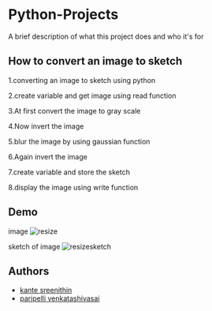 # Python-Projects
A brief description of what this project does and who it's for

## How to convert an image to sketch
1.converting an image to sketch using python

2.create variable and get image using read function

3.At first convert the image to gray scale

4.Now invert the image

5.blur the image by using gaussian function

6.Again invert the image

7.create variable and store the sketch

8.display the image using write function

## Demo
image
![resize](https://user-images.githubusercontent.com/91329519/139533962-cc8fd924-30fa-41a5-9039-ab5257a35109.png)

sketch of image
![resizesketch](https://user-images.githubusercontent.com/91329519/139534218-22e29601-1797-430e-8561-23a0d2490d04.png)

## Authors

- [kante sreenithin](https://github.com/kantesreenithin)
- [paripelli venkatashivasai](https://github.com/paripellivenkatashivasai)

